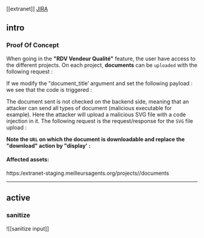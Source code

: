[[extranet]]
[JIRA](https://avivgroup.atlassian.net/browse/LUNA-247)

## intro

### Proof Of Concept

When going in the **"RDV Vendeur Qualité"** feature, the user have access to the different projects. On each project, **documents** can be `uploaded` with the following request :

If we modify the "document_title’ argument and set the following payload : <script>alert('XSS intitle')</script> we see that the code is triggered :

The document sent is not checked on the backend side, meaning that an attacker can send all types of document (malicious executable for example). Here the attacker will upload a malicious SVG file with a code injection in it. The following request is the request/response for the `SVG` file upload :

**Note the `URL` on which the document is downloadable and replace the "download" action by "display' :**

#### Affected assets:
https:/extranet-staging.meilleursagents.org/projects/<ID>/documents

---

## active

### sanitize

![[sanitize input]]


